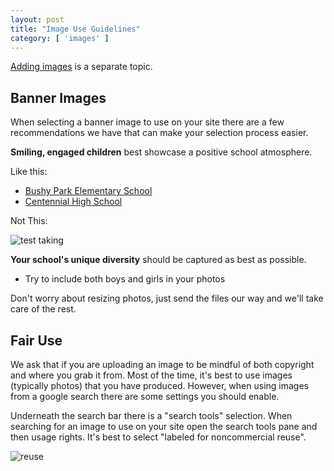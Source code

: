 ```yaml
---
layout: post
title: "Image Use Guidelines"
category: [ 'images' ]
---
```


[Adding images](/schoolsites-help/images/2014/07/15/adding-images/) is a separate topic.

## Banner Images

When selecting a banner image to use on your site there are a few recommendations we have that can make your selection process easier.

**Smiling, engaged children** best showcase a positive school atmosphere.

Like this: 
<ul>
  <li><a href="http://bpes.hcpss.org/" target="_blank">Bushy Park Elementary School</a></li>
  <li><a href="http://chs.hcpss.org/" target="_blank">Centennial High School</a></li>
</ul>

Not This: 

![test taking](/schoolsites-help/images/uploading/students-test.jpg)

**Your school's unique diversity** should be captured as best as possible.

- Try to include both boys and girls in your photos

Don't worry about resizing photos, just send the files our way and we'll take care of the rest. 

## Fair Use

We ask that if you are uploading an image to be mindful of both copyright and where you grab it from. Most of the time, it's best to use images (typically photos) that you have produced. However, when using images from a google search there are some settings you should enable.

Underneath the search bar there is a "search tools" selection. When searching for an image to use on your site open the search tools pane and then usage rights. It's best to select "labeled for noncommercial reuse".

![reuse](/schoolsites-help/images/uploading/fair-use.jpg)